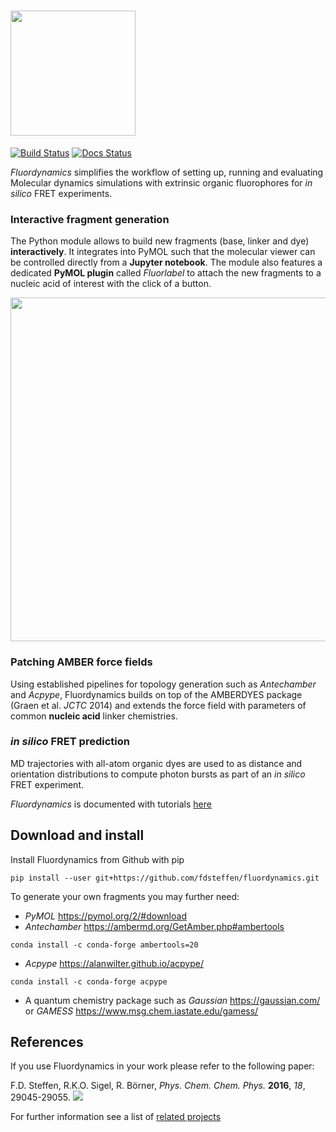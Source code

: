 # <img src="https://github.com/fdsteffen/fluordynamics/blob/master/docs/source/_static/fluordynamics_logo.png" width="200">
[![Build Status](https://github.com/fdsteffen/fluordynamics/workflows/Fluordynamics%20build/badge.svg)](https://github.com/fdsteffen/fluordynamics/actions)
[![Docs Status](https://github.com/fdsteffen/fluordynamics/workflows/Fluordynamics%20docs/badge.svg)](https://github.com/fdsteffen/fluordynamics/actions)

*Fluordynamics* simplifies the workflow of setting up, running and evaluating Molecular dynamics simulations with extrinsic organic fluorophores for *in silico* FRET experiments.

### Interactive fragment generation

The Python module allows to build new fragments (base, linker and dye) **interactively**. It integrates into PyMOL such that the molecular viewer can be controlled directly from a **Jupyter notebook**. The module also features a dedicated **PyMOL plugin** called *Fluorlabel* to attach the new fragments to a nucleic acid of interest with the click of a button.

<img src="https://github.com/fdsteffen/fluordynamics/blob/master//docs/source/_static/graphical_abstract.png" width="550">

### Patching AMBER force fields

Using established pipelines for topology generation such as *Antechamber* and *Acpype*, Fluordynamics builds on top of the AMBERDYES package (Graen et al. *JCTC* 2014) and extends the force field with parameters of common **nucleic acid** linker chemistries.

### *in silico* FRET prediction

MD trajectories with all-atom organic dyes are used to as distance and orientation distributions to compute photon bursts as part of an *in silico* FRET experiment.

*Fluordynamics* is documented with tutorials [here](https://fdsteffen.github.io/fluordynamics/)


## Download and install

Install Fluordynamics from Github with pip
```
pip install --user git+https://github.com/fdsteffen/fluordynamics.git
```

To generate your own fragments you may further need:

- *PyMOL* https://pymol.org/2/#download
- *Antechamber*  https://ambermd.org/GetAmber.php#ambertools
```
conda install -c conda-forge ambertools=20
```

- *Acpype* https://alanwilter.github.io/acpype/
```
conda install -c conda-forge acpype
```

- A quantum chemistry package such as *Gaussian* https://gaussian.com/ or *GAMESS* https://www.msg.chem.iastate.edu/gamess/


## References

If you use Fluordynamics in your work please refer to the following paper:

F.D. Steffen, R.K.O. Sigel, R. Börner, *Phys. Chem. Chem. Phys.* **2016**, *18*, 29045-29055. [![](https://img.shields.io/badge/DOI-10.1039/C6CP04277E-blue.svg)](https://doi.org/10.1039/C6CP04277E)


For further information see a list of [related projects](https://fdsteffen.github.io/fluordynamics/references)
